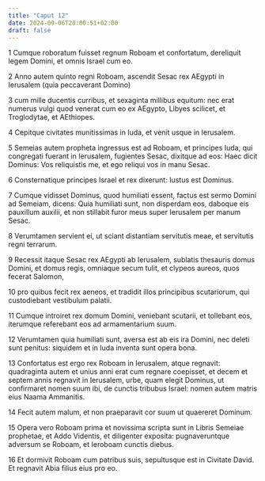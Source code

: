 ```yaml
---
title: "Caput 12"
date: 2024-09-06T20:00:51+02:00
draft: false
---
```



1 Cumque roboratum fuisset regnum Roboam et confortatum, dereliquit legem Domini, et omnis Israel cum eo.

2 Anno autem quinto regni Roboam, ascendit Sesac rex AEgypti in Ierusalem (quia peccaverant Domino)

3 cum mille ducentis curribus, et sexaginta millibus equitum: nec erat numerus vulgi quod venerat cum eo ex AEgypto, Libyes scilicet, et Troglodytae, et AEthiopes.

4 Cepitque civitates munitissimas in Iuda, et venit usque in Ierusalem.

5 Semeias autem propheta ingressus est ad Roboam, et principes Iuda, qui congregati fuerant in Ierusalem, fugientes Sesac, dixitque ad eos: Haec dicit Dominus: Vos reliquistis me, et ego reliqui vos in manu Sesac.

6 Consternatique principes Israel et rex dixerunt: Iustus est Dominus.

7 Cumque vidisset Dominus, quod humiliati essent, factus est sermo Domini ad Semeiam, dicens: Quia humiliati sunt, non disperdam eos, daboque eis pauxillum auxilii, et non stillabit furor meus super Ierusalem per manum Sesac.

8 Verumtamen servient ei, ut sciant distantiam servitutis meae, et servitutis regni terrarum.

9 Recessit itaque Sesac rex AEgypti ab Ierusalem, sublatis thesauris domus Domini, et domus regis, omniaque secum tulit, et clypeos aureos, quos fecerat Salomon,

10 pro quibus fecit rex aeneos, et tradidit illos principibus scutariorum, qui custodiebant vestibulum palatii.

11 Cumque introiret rex domum Domini, veniebant scutarii, et tollebant eos, iterumque referebant eos ad armamentarium suum.

12 Verumtamen quia humiliati sunt, aversa est ab eis ira Domini, nec deleti sunt penitus: siquidem et in Iuda inventa sunt opera bona.

13 Confortatus est ergo rex Roboam in Ierusalem, atque regnavit: quadraginta autem et unius anni erat cum regnare coepisset, et decem et septem annis regnavit in Ierusalem, urbe, quam elegit Dominus, ut confirmaret nomen suum ibi, de cunctis tribubus Israel: nomen autem matris eius Naama Ammanitis.

14 Fecit autem malum, et non praeparavit cor suum ut quaereret Dominum.

15 Opera vero Roboam prima et novissima scripta sunt in Libris Semeiae prophetae, et Addo Videntis, et diligenter exposita: pugnaveruntque adversum se Roboam, et Ieroboam cunctis diebus.

16 Et dormivit Roboam cum patribus suis, sepultusque est in Civitate David. Et regnavit Abia filius eius pro eo.

